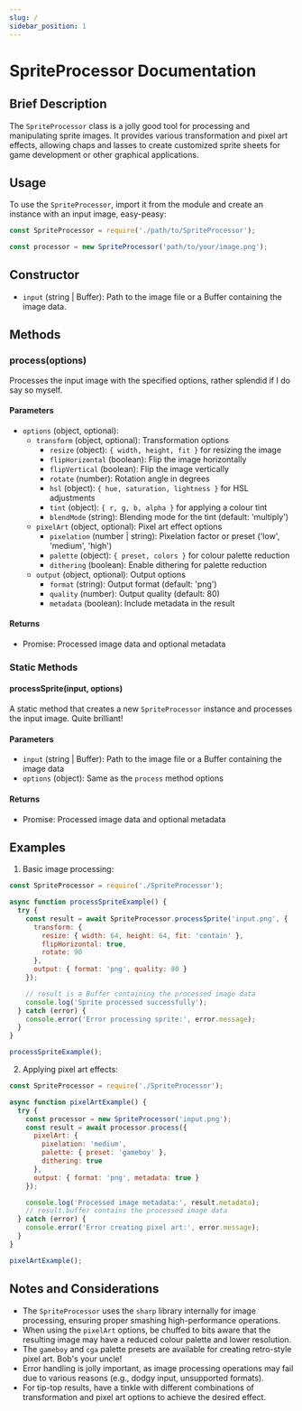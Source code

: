 ```yaml
---
slug: /
sidebar_position: 1
---
```

# SpriteProcessor Documentation

## Brief Description
The `SpriteProcessor` class is a jolly good tool for processing and manipulating sprite images. It provides various transformation and pixel art effects, allowing chaps and lasses to create customized sprite sheets for game development or other graphical applications.

## Usage
To use the `SpriteProcessor`, import it from the module and create an instance with an input image, easy-peasy:

```javascript
const SpriteProcessor = require('./path/to/SpriteProcessor');

const processor = new SpriteProcessor('path/to/your/image.png');
```

## Constructor
- `input` (string | Buffer): Path to the image file or a Buffer containing the image data.

## Methods

### process(options)
Processes the input image with the specified options, rather splendid if I do say so myself.

#### Parameters
- `options` (object, optional):
  - `transform` (object, optional): Transformation options
    - `resize` (object): `{ width, height, fit }` for resizing the image
    - `flipHorizontal` (boolean): Flip the image horizontally
    - `flipVertical` (boolean): Flip the image vertically
    - `rotate` (number): Rotation angle in degrees
    - `hsl` (object): `{ hue, saturation, lightness }` for HSL adjustments
    - `tint` (object): `{ r, g, b, alpha }` for applying a colour tint
    - `blendMode` (string): Blending mode for the tint (default: 'multiply')
  - `pixelArt` (object, optional): Pixel art effect options
    - `pixelation` (number | string): Pixelation factor or preset ('low', 'medium', 'high')
    - `palette` (object): `{ preset, colors }` for colour palette reduction
    - `dithering` (boolean): Enable dithering for palette reduction
  - `output` (object, optional): Output options
    - `format` (string): Output format (default: 'png')
    - `quality` (number): Output quality (default: 80)
    - `metadata` (boolean): Include metadata in the result

#### Returns
- Promise: Processed image data and optional metadata

### Static Methods

#### processSprite(input, options)
A static method that creates a new `SpriteProcessor` instance and processes the input image. Quite brilliant!

#### Parameters
- `input` (string | Buffer): Path to the image file or a Buffer containing the image data
- `options` (object): Same as the `process` method options

#### Returns
- Promise: Processed image data and optional metadata

## Examples

1. Basic image processing:
```javascript
const SpriteProcessor = require('./SpriteProcessor');

async function processSpriteExample() {
  try {
    const result = await SpriteProcessor.processSprite('input.png', {
      transform: {
        resize: { width: 64, height: 64, fit: 'contain' },
        flipHorizontal: true,
        rotate: 90
      },
      output: { format: 'png', quality: 90 }
    });

    // result is a Buffer containing the processed image data
    console.log('Sprite processed successfully');
  } catch (error) {
    console.error('Error processing sprite:', error.message);
  }
}

processSpriteExample();
```

2. Applying pixel art effects:
```javascript
const SpriteProcessor = require('./SpriteProcessor');

async function pixelArtExample() {
  try {
    const processor = new SpriteProcessor('input.png');
    const result = await processor.process({
      pixelArt: {
        pixelation: 'medium',
        palette: { preset: 'gameboy' },
        dithering: true
      },
      output: { format: 'png', metadata: true }
    });

    console.log('Processed image metadata:', result.metadata);
    // result.buffer contains the processed image data
  } catch (error) {
    console.error('Error creating pixel art:', error.message);
  }
}

pixelArtExample();
```

## Notes and Considerations
- The `SpriteProcessor` uses the `sharp` library internally for image processing, ensuring proper smashing high-performance operations.
- When using the `pixelArt` options, be chuffed to bits aware that the resulting image may have a reduced colour palette and lower resolution.
- The `gameboy` and `cga` palette presets are available for creating retro-style pixel art. Bob's your uncle!
- Error handling is jolly important, as image processing operations may fail due to various reasons (e.g., dodgy input, unsupported formats).
- For tip-top results, have a tinkle with different combinations of transformation and pixel art options to achieve the desired effect.

